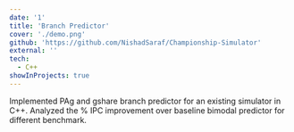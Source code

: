 ```yaml
---
date: '1'
title: 'Branch Predictor'
cover: './demo.png'
github: 'https://github.com/NishadSaraf/Championship-Simulator'
external: ''
tech:
  - C++
showInProjects: true
---
```


Implemented PAg and gshare branch predictor for an existing simulator in C++. Analyzed the % IPC improvement over baseline bimodal predictor
for different benchmark.
